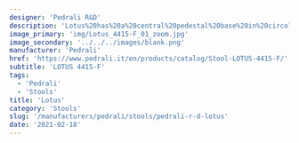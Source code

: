 ```yaml
---
designer: 'Pedrali R&D'
description: 'Lotus%20has%20a%20central%20pedestal%20base%20in%20circolar%20shape%20in%20two%20different%20dimensions%2C%20with%20a%20simple%20and%20pure%20design.%20Barstool%20with%20stainless%20steel%20frame%20with%20fixed%20polyurethane%20foam%20seat%20upholstered%20in%20fabric%2C%20leather%20or%20simil%20leather.%20Height%20780%20mm.'
image_primary: 'img/Lotus_4415-F_01_zoom.jpg'
image_secondary: '../../../images/blank.png'
manufacturer: 'Pedrali'
href: 'https://www.pedrali.it/en/products/catalog/Stool-LOTUS-4415-F/'
subtitle: 'LOTUS 4415-F'
tags:
  - 'Pedrali'
  - 'Stools'
title: 'Lotus'
category: 'Stools'
slug: '/manufacturers/pedrali/stools/pedrali-r-d-lotus'
date: '2021-02-18'
---
```

